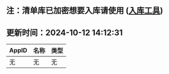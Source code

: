 ## 注：清单库已加密想要入库请使用 ([入库工具](https://github.com/BlankTMing/ManifestAutoUpdate/releases))

## 更新时间：2024-10-12 14:12:31
| AppID | 名称 | 类型  |
| :-------------------- | :----------------------------- | :----------- |
| 无 | 无 | 无 |
